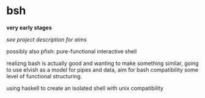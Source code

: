# bsh

**very early stages**


*see project description for aims*

possibly also pfish: pure-functional interactive shell

realizng bash is actually good and wanting to make something similar,
going to use elvish as a model for pipes and data, aim for bash compatibility some level of functional structuring.

using haskell to create an isolated shell with unix compatibility
